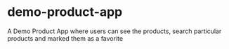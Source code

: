 # demo-product-app
A Demo Product App where users can see the products, search particular products and marked them as a favorite
